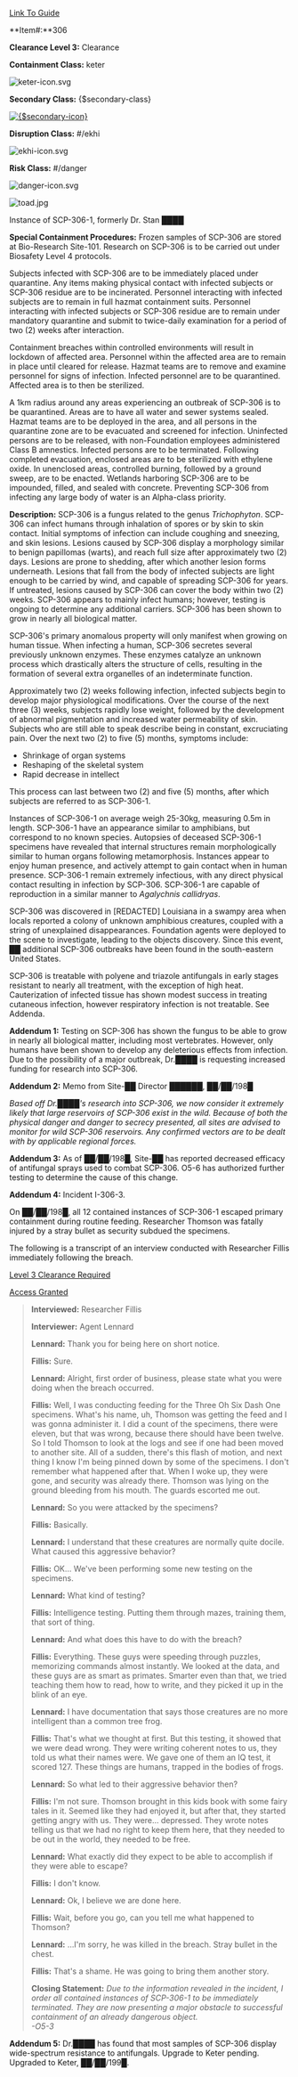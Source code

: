 [Link To Guide](http://scp-wiki.wikidot.com/anomaly-classification-system-guide)

**Item#:**306

**Clearance Level 3:** Clearance

**Containment Class:** keter

![keter-icon.svg](http://scp-wiki.wdfiles.com/local--files/component%3Aanomaly-class-bar/keter-icon.svg)

**Secondary Class:** {$secondary-class}

[![{$secondary-icon}](http://scp-wiki.wdfiles.com/local--resized-images/scp-306/{$secondary-icon}/medium.jpg)](http://scp-wiki.wdfiles.com/local--files/scp-306/{$secondary-icon})

**Disruption Class:** #/ekhi

![ekhi-icon.svg](http://scp-wiki.wdfiles.com/local--files/component%3Aanomaly-class-bar/ekhi-icon.svg)

**Risk Class:** #/danger

![danger-icon.svg](http://scp-wiki.wdfiles.com/local--files/component%3Aanomaly-class-bar/danger-icon.svg)

![toad.jpg](http://scp-wiki.wdfiles.com/local--files/scp-306/toad.jpg)

Instance of SCP-306-1, formerly Dr. Stan ████

**Special Containment Procedures:** Frozen samples of SCP-306 are stored at Bio-Research Site-101. Research on SCP-306 is to be carried out under Biosafety Level 4 protocols.

Subjects infected with SCP-306 are to be immediately placed under quarantine. Any items making physical contact with infected subjects or SCP-306 residue are to be incinerated. Personnel interacting with infected subjects are to remain in full hazmat containment suits. Personnel interacting with infected subjects or SCP-306 residue are to remain under mandatory quarantine and submit to twice-daily examination for a period of two (2) weeks after interaction.

Containment breaches within controlled environments will result in lockdown of affected area. Personnel within the affected area are to remain in place until cleared for release. Hazmat teams are to remove and examine personnel for signs of infection. Infected personnel are to be quarantined. Affected area is to then be sterilized.

A 1km radius around any areas experiencing an outbreak of SCP-306 is to be quarantined. Areas are to have all water and sewer systems sealed. Hazmat teams are to be deployed in the area, and all persons in the quarantine zone are to be evacuated and screened for infection. Uninfected persons are to be released, with non-Foundation employees administered Class B amnestics. Infected persons are to be terminated. Following completed evacuation, enclosed areas are to be sterilized with ethylene oxide. In unenclosed areas, controlled burning, followed by a ground sweep, are to be enacted. Wetlands harboring SCP-306 are to be impounded, filled, and sealed with concrete. Preventing SCP-306 from infecting any large body of water is an Alpha-class priority.

**Description:** SCP-306 is a fungus related to the genus _Trichophyton_. SCP-306 can infect humans through inhalation of spores or by skin to skin contact. Initial symptoms of infection can include coughing and sneezing, and skin lesions. Lesions caused by SCP-306 display a morphology similar to benign papillomas (warts), and reach full size after approximately two (2) days. Lesions are prone to shedding, after which another lesion forms underneath. Lesions that fall from the body of infected subjects are light enough to be carried by wind, and capable of spreading SCP-306 for years. If untreated, lesions caused by SCP-306 can cover the body within two (2) weeks. SCP-306 appears to mainly infect humans; however, testing is ongoing to determine any additional carriers. SCP-306 has been shown to grow in nearly all biological matter.

SCP-306's primary anomalous property will only manifest when growing on human tissue. When infecting a human, SCP-306 secretes several previously unknown enzymes. These enzymes catalyze an unknown process which drastically alters the structure of cells, resulting in the formation of several extra organelles of an indeterminate function.

Approximately two (2) weeks following infection, infected subjects begin to develop major physiological modifications. Over the course of the next three (3) weeks, subjects rapidly lose weight, followed by the development of abnormal pigmentation and increased water permeability of skin. Subjects who are still able to speak describe being in constant, excruciating pain. Over the next two (2) to five (5) months, symptoms include:

*   Shrinkage of organ systems
*   Reshaping of the skeletal system
*   Rapid decrease in intellect

This process can last between two (2) and five (5) months, after which subjects are referred to as SCP-306-1.

Instances of SCP-306-1 on average weigh 25-30kg, measuring 0.5m in length. SCP-306-1 have an appearance similar to amphibians, but correspond to no known species. Autopsies of deceased SCP-306-1 specimens have revealed that internal structures remain morphologically similar to human organs following metamorphosis. Instances appear to enjoy human presence, and actively attempt to gain contact when in human presence. SCP-306-1 remain extremely infectious, with any direct physical contact resulting in infection by SCP-306. SCP-306-1 are capable of reproduction in a similar manner to _Agalychnis callidryas_.

SCP-306 was discovered in \[REDACTED\] Louisiana in a swampy area when locals reported a colony of unknown amphibious creatures, coupled with a string of unexplained disappearances. Foundation agents were deployed to the scene to investigate, leading to the objects discovery. Since this event, ██ additional SCP-306 outbreaks have been found in the south-eastern United States.

SCP-306 is treatable with polyene and triazole antifungals in early stages resistant to nearly all treatment, with the exception of high heat. Cauterization of infected tissue has shown modest success in treating cutaneous infection, however respiratory infection is not treatable. See Addenda.

**Addendum 1:** Testing on SCP-306 has shown the fungus to be able to grow in nearly all biological matter, including most vertebrates. However, only humans have been shown to develop any deleterious effects from infection. Due to the possibility of a major outbreak, Dr.████ is requesting increased funding for research into SCP-306.

**Addendum 2:** Memo from Site-██ Director ██████, ██/██/198█

_Based off Dr.████'s research into SCP-306, we now consider it extremely likely that large reservoirs of SCP-306 exist in the wild. Because of both the physical danger and danger to secrecy presented, all sites are advised to monitor for wild SCP-306 reservoirs. Any confirmed vectors are to be dealt with by applicable regional forces._

**Addendum 3:** As of ██/██/198█, Site-██ has reported decreased efficacy of antifungal sprays used to combat SCP-306. O5-6 has authorized further testing to determine the cause of this change.

**Addendum 4:** Incident I-306-3.

On ██/██/198█, all 12 contained instances of SCP-306-1 escaped primary containment during routine feeding. Researcher Thomson was fatally injured by a stray bullet as security subdued the specimens.

The following is a transcript of an interview conducted with Researcher Fillis immediately following the breach.

[Level 3 Clearance Required](javascript:;)

[Access Granted](javascript:;)

> **Interviewed:** Researcher Fillis
> 
> **Interviewer:** Agent Lennard
> 
> **<Begin Log>**
> 
> **Lennard:** Thank you for being here on short notice.
> 
> **Fillis:** Sure.
> 
> **Lennard:** Alright, first order of business, please state what you were doing when the breach occurred.
> 
> **Fillis:** Well, I was conducting feeding for the Three Oh Six Dash One specimens. What's his name, uh, Thomson was getting the feed and I was gonna administer it. I did a count of the specimens, there were eleven, but that was wrong, because there should have been twelve. So I told Thomson to look at the logs and see if one had been moved to another site. All of a sudden, there's this flash of motion, and next thing I know I'm being pinned down by some of the specimens. I don't remember what happened after that. When I woke up, they were gone, and security was already there. Thomson was lying on the ground bleeding from his mouth. The guards escorted me out.
> 
> **Lennard:** So you were attacked by the specimens?
> 
> **Fillis:** Basically.
> 
> **Lennard:** I understand that these creatures are normally quite docile. What caused this aggressive behavior?
> 
> **Fillis:** OK… We've been performing some new testing on the specimens.
> 
> **Lennard:** What kind of testing?
> 
> **Fillis:** Intelligence testing. Putting them through mazes, training them, that sort of thing.
> 
> **Lennard:** And what does this have to do with the breach?
> 
> **Fillis:** Everything. These guys were speeding through puzzles, memorizing commands almost instantly. We looked at the data, and these guys are as smart as primates. Smarter even than that, we tried teaching them how to read, how to write, and they picked it up in the blink of an eye.
> 
> **Lennard:** I have documentation that says those creatures are no more intelligent than a common tree frog.
> 
> **Fillis:** That's what we thought at first. But this testing, it showed that we were dead wrong. They were writing coherent notes to us, they told us what their names were. We gave one of them an IQ test, it scored 127. These things are humans, trapped in the bodies of frogs.
> 
> **Lennard:** So what led to their aggressive behavior then?
> 
> **Fillis:** I'm not sure. Thomson brought in this kids book with some fairy tales in it. Seemed like they had enjoyed it, but after that, they started getting angry with us. They were… depressed. They wrote notes telling us that we had no right to keep them here, that they needed to be out in the world, they needed to be free.
> 
> **Lennard:** What exactly did they expect to be able to accomplish if they were able to escape?
> 
> **Fillis:** I don't know.
> 
> **Lennard:** Ok, I believe we are done here.
> 
> **Fillis:** Wait, before you go, can you tell me what happened to Thomson?
> 
> **Lennard:** …I'm sorry, he was killed in the breach. Stray bullet in the chest.
> 
> **Fillis:** That's a shame. He was going to bring them another story.
> 
> **<End Log>**
> 
> **Closing Statement:** _Due to the information revealed in the incident, I order all contained instances of SCP-306-1 to be immediately terminated. They are now presenting a major obstacle to successful containment of an already dangerous object.  
> \-O5-3_

**Addendum 5:** Dr.████ has found that most samples of SCP-306 display wide-spectrum resistance to antifungals. Upgrade to Keter pending. Upgraded to Keter, ██/██/199█.